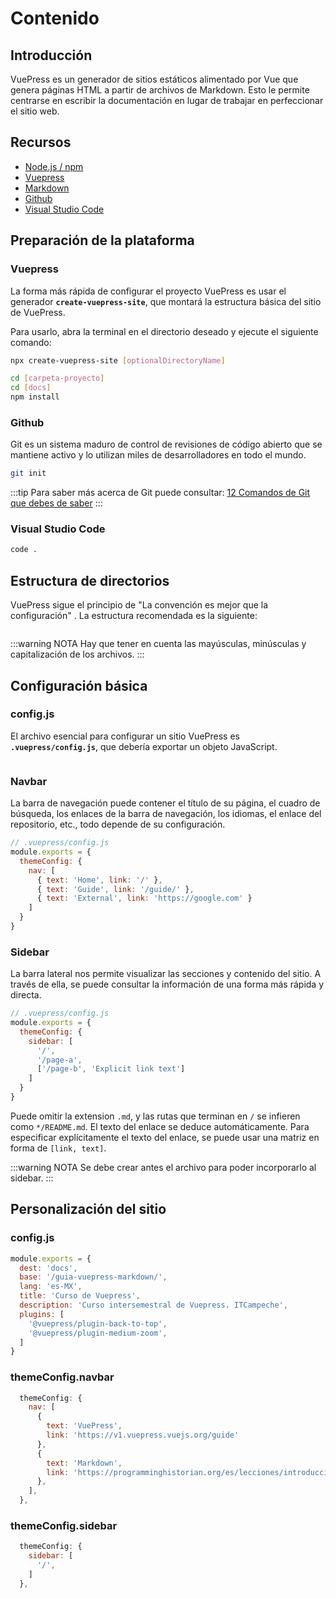 # Contenido

## Introducción

VuePress es un generador de sitios estáticos alimentado por Vue que genera páginas HTML a partir de archivos de Markdown. Esto le permite centrarse en escribir la documentación en lugar de trabajar en perfeccionar el sitio web.

## Recursos
- [Node.js / npm](https://nodejs.org/es/)
- [Vuepress](https://vuepress.vuejs.org/)
- [Markdown](https://www.markdownguide.org/)
- [Github](https://github.com/)
- [Visual Studio Code](https://code.visualstudio.com/)

## Preparación de la plataforma
### Vuepress

  La forma más rápida de configurar el proyecto VuePress es usar el generador **`create-vuepress-site`**, que montará la estructura básica del sitio de VuePress.

  Para usarlo, abra la terminal en el directorio deseado y ejecute el siguiente comando:

  ~~~sh
  npx create-vuepress-site [optionalDirectoryName]
  ~~~

  ~~~sh
  cd [carpeta-proyecto]
  cd [docs]
  npm install
  ~~~

 ### Github

 Git es un sistema maduro de control de revisiones de código abierto que se mantiene activo y lo utilizan miles de desarrolladores en todo el mundo.

  ~~~sh
  git init
  ~~~

  :::tip
  Para saber más acerca de Git puede consultar: [12 Comandos de Git que debes de saber](https://youtu.be/iT4UOkyI09k)
  :::

 ### Visual Studio Code

  ~~~sh
  code .
  ~~~


## Estructura de directorios

VuePress sigue el principio de "La convención es mejor que la configuración" . La estructura recomendada es la siguiente:

<!-- ![estructura](/img/estructura.png) -->
<img :src="$withBase('/img/estructura.png')">

:::warning NOTA
Hay que tener en cuenta las mayúsculas, minúsculas y capitalización de los archivos.
:::

## Configuración básica

### config.js

El archivo esencial para configurar un sitio VuePress es **`.vuepress/config.js`**, que debería exportar un objeto JavaScript.

<img :src="$withBase('/img/config.png')">

### Navbar

La barra de navegación puede contener el título de su página, el cuadro de búsqueda, los enlaces de la barra de navegación, los idiomas, el enlace del repositorio, etc., todo depende de su configuración.

~~~js
// .vuepress/config.js
module.exports = {
  themeConfig: {
    nav: [
      { text: 'Home', link: '/' },
      { text: 'Guide', link: '/guide/' },
      { text: 'External', link: 'https://google.com' }
    ]
  }
}
~~~


### Sidebar

La barra lateral nos permite visualizar las secciones y contenido del sitio. A través de ella, se puede consultar la información de una forma más rápida y directa.

~~~js
// .vuepress/config.js
module.exports = {
  themeConfig: {
    sidebar: [
      '/',
      '/page-a',
      ['/page-b', 'Explicit link text']
    ]
  }
}
~~~

Puede omitir la extension `.md`, y las rutas que terminan en `/` se infieren como `*/README.md`. El texto del enlace se deduce automáticamente. Para especificar explícitamente el texto del enlace, se puede usar una matriz en forma de `[link, text]`.

:::warning NOTA
Se debe crear antes el archivo para poder incorporarlo al sidebar.
:::


## Personalización del sitio
### config.js
~~~js
module.exports = {
  dest: 'docs',
  base: '/guia-vuepress-markdown/',
  lang: 'es-MX',
  title: 'Curso de Vuepress',
  description: 'Curso intersemestral de Vuepress. ITCampeche',
  plugins: [
    '@vuepress/plugin-back-to-top',
    '@vuepress/plugin-medium-zoom',
  ]
}
~~~

### themeConfig.navbar
~~~js
  themeConfig: {
    nav: [
      {
        text: 'VuePress',
        link: 'https://v1.vuepress.vuejs.org/guide'
      },
      {
        text: 'Markdown',
        link: 'https://programminghistorian.org/es/lecciones/introduccion-a-markdown'
      },
    ],
  },
~~~

### themeConfig.sidebar

~~~js
  themeConfig: {
    sidebar: [
      '/',
    ]
  },
  ~~~

